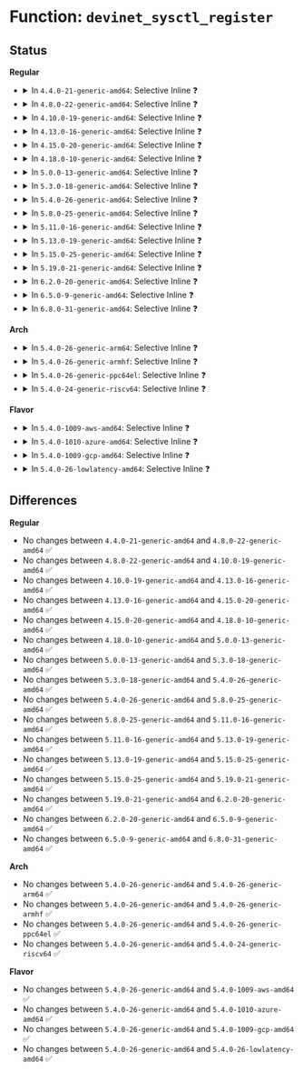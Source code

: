 # Function: <code>devinet_sysctl_register</code>

## Status
<b>Regular</b>
<ul>
<li>
<details>
<summary>In <code>4.4.0-21-generic-amd64</code>: Selective Inline ❓</summary>

```c
int devinet_sysctl_register(struct in_device * idev)
```

```json
{
  "name": "devinet_sysctl_register",
  "collision_type": "Unique Static",
  "inline_type": "Selective",
  "funcs": [
    {
      "addr": 18446744071586775376,
      "name": "devinet_sysctl_register",
      "external": false,
      "loc": "net/ipv4/devinet.c:2242",
      "file": "net/ipv4/devinet.c",
      "inline": "not declared, inlined",
      "caller_inline": [],
      "caller_func": [
        "net/ipv4/devinet.c:inetdev_init",
        "net/ipv4/devinet.c:inetdev_event"
      ]
    }
  ],
  "symbols": [
    {
      "addr": 18446744071586775376,
      "name": "devinet_sysctl_register",
      "section": ".text",
      "bind": "STB_LOCAL",
      "size": 163
    }
  ]
}
```
</details>
</li>
<li>
<details>
<summary>In <code>4.8.0-22-generic-amd64</code>: Selective Inline ❓</summary>

```c
int devinet_sysctl_register(struct in_device * idev)
```

```json
{
  "name": "devinet_sysctl_register",
  "collision_type": "Unique Static",
  "inline_type": "Selective",
  "funcs": [
    {
      "addr": 18446744071587232128,
      "name": "devinet_sysctl_register",
      "external": false,
      "loc": "net/ipv4/devinet.c:2280",
      "file": "net/ipv4/devinet.c",
      "inline": "not declared, inlined",
      "caller_inline": [],
      "caller_func": [
        "net/ipv4/devinet.c:inetdev_event",
        "net/ipv4/devinet.c:inetdev_init"
      ]
    }
  ],
  "symbols": [
    {
      "addr": 18446744071587232128,
      "name": "devinet_sysctl_register",
      "section": ".text",
      "bind": "STB_LOCAL",
      "size": 158
    }
  ]
}
```
</details>
</li>
<li>
<details>
<summary>In <code>4.10.0-19-generic-amd64</code>: Selective Inline ❓</summary>

```c
int devinet_sysctl_register(struct in_device * idev)
```

```json
{
  "name": "devinet_sysctl_register",
  "collision_type": "Unique Static",
  "inline_type": "Selective",
  "funcs": [
    {
      "addr": 18446744071587432672,
      "name": "devinet_sysctl_register",
      "external": false,
      "loc": "net/ipv4/devinet.c:2280",
      "file": "net/ipv4/devinet.c",
      "inline": "not declared, inlined",
      "caller_inline": [],
      "caller_func": [
        "net/ipv4/devinet.c:inetdev_event",
        "net/ipv4/devinet.c:inetdev_init"
      ]
    }
  ],
  "symbols": [
    {
      "addr": 18446744071587432672,
      "name": "devinet_sysctl_register",
      "section": ".text",
      "bind": "STB_LOCAL",
      "size": 158
    }
  ]
}
```
</details>
</li>
<li>
<details>
<summary>In <code>4.13.0-16-generic-amd64</code>: Selective Inline ❓</summary>

```c
int devinet_sysctl_register(struct in_device * idev)
```

```json
{
  "name": "devinet_sysctl_register",
  "collision_type": "Unique Static",
  "inline_type": "Selective",
  "funcs": [
    {
      "addr": 18446744071587569312,
      "name": "devinet_sysctl_register",
      "external": false,
      "loc": "net/ipv4/devinet.c:2335",
      "file": "net/ipv4/devinet.c",
      "inline": "not declared, inlined",
      "caller_inline": [],
      "caller_func": [
        "net/ipv4/devinet.c:inetdev_event",
        "net/ipv4/devinet.c:inetdev_init"
      ]
    }
  ],
  "symbols": [
    {
      "addr": 18446744071587569312,
      "name": "devinet_sysctl_register",
      "section": ".text",
      "bind": "STB_LOCAL",
      "size": 158
    }
  ]
}
```
</details>
</li>
<li>
<details>
<summary>In <code>4.15.0-20-generic-amd64</code>: Selective Inline ❓</summary>

```c
int devinet_sysctl_register(struct in_device * idev)
```

```json
{
  "name": "devinet_sysctl_register",
  "collision_type": "Unique Static",
  "inline_type": "Selective",
  "funcs": [
    {
      "addr": 18446744071588093072,
      "name": "devinet_sysctl_register",
      "external": false,
      "loc": "net/ipv4/devinet.c:2344",
      "file": "net/ipv4/devinet.c",
      "inline": "not declared, inlined",
      "caller_inline": [],
      "caller_func": [
        "net/ipv4/devinet.c:inetdev_event",
        "net/ipv4/devinet.c:inetdev_init"
      ]
    }
  ],
  "symbols": [
    {
      "addr": 18446744071588093072,
      "name": "devinet_sysctl_register",
      "section": ".text",
      "bind": "STB_LOCAL",
      "size": 158
    }
  ]
}
```
</details>
</li>
<li>
<details>
<summary>In <code>4.18.0-10-generic-amd64</code>: Selective Inline ❓</summary>

```c
int devinet_sysctl_register(struct in_device * idev)
```

```json
{
  "name": "devinet_sysctl_register",
  "collision_type": "Unique Static",
  "inline_type": "Selective",
  "funcs": [
    {
      "addr": 18446744071588446608,
      "name": "devinet_sysctl_register",
      "external": false,
      "loc": "net/ipv4/devinet.c:2354",
      "file": "net/ipv4/devinet.c",
      "inline": "not declared, inlined",
      "caller_inline": [],
      "caller_func": [
        "net/ipv4/devinet.c:inetdev_event",
        "net/ipv4/devinet.c:inetdev_init"
      ]
    }
  ],
  "symbols": [
    {
      "addr": 18446744071588446608,
      "name": "devinet_sysctl_register",
      "section": ".text",
      "bind": "STB_LOCAL",
      "size": 164
    }
  ]
}
```
</details>
</li>
<li>
<details>
<summary>In <code>5.0.0-13-generic-amd64</code>: Selective Inline ❓</summary>

```c
int devinet_sysctl_register(struct in_device * idev)
```

```json
{
  "name": "devinet_sysctl_register",
  "collision_type": "Unique Static",
  "inline_type": "Selective",
  "funcs": [
    {
      "addr": 18446744071588639728,
      "name": "devinet_sysctl_register",
      "external": false,
      "loc": "net/ipv4/devinet.c:2514",
      "file": "net/ipv4/devinet.c",
      "inline": "not declared, inlined",
      "caller_inline": [],
      "caller_func": [
        "net/ipv4/devinet.c:inetdev_event",
        "net/ipv4/devinet.c:inetdev_init"
      ]
    }
  ],
  "symbols": [
    {
      "addr": 18446744071588639728,
      "name": "devinet_sysctl_register",
      "section": ".text",
      "bind": "STB_LOCAL",
      "size": 164
    }
  ]
}
```
</details>
</li>
<li>
<details>
<summary>In <code>5.3.0-18-generic-amd64</code>: Selective Inline ❓</summary>

```c
int devinet_sysctl_register(struct in_device * idev)
```

```json
{
  "name": "devinet_sysctl_register",
  "collision_type": "Unique Static",
  "inline_type": "Selective",
  "funcs": [
    {
      "addr": 18446744071589051952,
      "name": "devinet_sysctl_register",
      "external": false,
      "loc": "net/ipv4/devinet.c:2604",
      "file": "net/ipv4/devinet.c",
      "inline": "not declared, inlined",
      "caller_inline": [],
      "caller_func": [
        "net/ipv4/devinet.c:inetdev_event",
        "net/ipv4/devinet.c:inetdev_init"
      ]
    }
  ],
  "symbols": [
    {
      "addr": 18446744071589051952,
      "name": "devinet_sysctl_register",
      "section": ".text",
      "bind": "STB_LOCAL",
      "size": 130
    }
  ]
}
```
</details>
</li>
<li>
<details>
<summary>In <code>5.4.0-26-generic-amd64</code>: Selective Inline ❓</summary>

```c
int devinet_sysctl_register(struct in_device * idev)
```

```json
{
  "name": "devinet_sysctl_register",
  "collision_type": "Unique Static",
  "inline_type": "Selective",
  "funcs": [
    {
      "addr": 18446744071589276464,
      "name": "devinet_sysctl_register",
      "external": false,
      "loc": "net/ipv4/devinet.c:2599",
      "file": "net/ipv4/devinet.c",
      "inline": "not declared, inlined",
      "caller_inline": [],
      "caller_func": [
        "net/ipv4/devinet.c:inetdev_event",
        "net/ipv4/devinet.c:inetdev_init"
      ]
    }
  ],
  "symbols": [
    {
      "addr": 18446744071589276464,
      "name": "devinet_sysctl_register",
      "section": ".text",
      "bind": "STB_LOCAL",
      "size": 130
    }
  ]
}
```
</details>
</li>
<li>
<details>
<summary>In <code>5.8.0-25-generic-amd64</code>: Selective Inline ❓</summary>

```c
int devinet_sysctl_register(struct in_device * idev)
```

```json
{
  "name": "devinet_sysctl_register",
  "collision_type": "Unique Static",
  "inline_type": "Selective",
  "funcs": [
    {
      "addr": 18446744071590251536,
      "name": "devinet_sysctl_register",
      "external": false,
      "loc": "net/ipv4/devinet.c:2602",
      "file": "net/ipv4/devinet.c",
      "inline": "not declared, inlined",
      "caller_inline": [],
      "caller_func": [
        "net/ipv4/devinet.c:inetdev_event",
        "net/ipv4/devinet.c:inetdev_init"
      ]
    }
  ],
  "symbols": [
    {
      "addr": 18446744071590251536,
      "name": "devinet_sysctl_register",
      "section": ".text",
      "bind": "STB_LOCAL",
      "size": 162
    }
  ]
}
```
</details>
</li>
<li>
<details>
<summary>In <code>5.11.0-16-generic-amd64</code>: Selective Inline ❓</summary>

```c
int devinet_sysctl_register(struct in_device * idev)
```

```json
{
  "name": "devinet_sysctl_register",
  "collision_type": "Unique Static",
  "inline_type": "Selective",
  "funcs": [
    {
      "addr": 18446744071590304400,
      "name": "devinet_sysctl_register",
      "external": false,
      "loc": "net/ipv4/devinet.c:2601",
      "file": "net/ipv4/devinet.c",
      "inline": "not declared, inlined",
      "caller_inline": [],
      "caller_func": [
        "net/ipv4/devinet.c:inetdev_event",
        "net/ipv4/devinet.c:inetdev_init"
      ]
    }
  ],
  "symbols": [
    {
      "addr": 18446744071590304400,
      "name": "devinet_sysctl_register",
      "section": ".text",
      "bind": "STB_LOCAL",
      "size": 162
    }
  ]
}
```
</details>
</li>
<li>
<details>
<summary>In <code>5.13.0-19-generic-amd64</code>: Selective Inline ❓</summary>

```c
int devinet_sysctl_register(struct in_device * idev)
```

```json
{
  "name": "devinet_sysctl_register",
  "collision_type": "Unique Static",
  "inline_type": "Selective",
  "funcs": [
    {
      "addr": 18446744071590220400,
      "name": "devinet_sysctl_register",
      "external": false,
      "loc": "net/ipv4/devinet.c:2602",
      "file": "net/ipv4/devinet.c",
      "inline": "not declared, inlined",
      "caller_inline": [],
      "caller_func": [
        "net/ipv4/devinet.c:inetdev_event",
        "net/ipv4/devinet.c:inetdev_init"
      ]
    }
  ],
  "symbols": [
    {
      "addr": 18446744071590220400,
      "name": "devinet_sysctl_register",
      "section": ".text",
      "bind": "STB_LOCAL",
      "size": 155
    }
  ]
}
```
</details>
</li>
<li>
<details>
<summary>In <code>5.15.0-25-generic-amd64</code>: Selective Inline ❓</summary>

```c
int devinet_sysctl_register(struct in_device * idev)
```

```json
{
  "name": "devinet_sysctl_register",
  "collision_type": "Unique Static",
  "inline_type": "Selective",
  "funcs": [
    {
      "addr": 18446744071591002832,
      "name": "devinet_sysctl_register",
      "external": false,
      "loc": "net/ipv4/devinet.c:2607",
      "file": "net/ipv4/devinet.c",
      "inline": "not declared, inlined",
      "caller_inline": [],
      "caller_func": [
        "net/ipv4/devinet.c:inetdev_event",
        "net/ipv4/devinet.c:inetdev_init"
      ]
    }
  ],
  "symbols": [
    {
      "addr": 18446744071591002832,
      "name": "devinet_sysctl_register",
      "section": ".text",
      "bind": "STB_LOCAL",
      "size": 155
    }
  ]
}
```
</details>
</li>
<li>
<details>
<summary>In <code>5.19.0-21-generic-amd64</code>: Selective Inline ❓</summary>

```c
int devinet_sysctl_register(struct in_device * idev)
```

```json
{
  "name": "devinet_sysctl_register",
  "collision_type": "Unique Static",
  "inline_type": "Selective",
  "funcs": [
    {
      "addr": 18446744071592648960,
      "name": "devinet_sysctl_register",
      "external": false,
      "loc": "net/ipv4/devinet.c:2616",
      "file": "net/ipv4/devinet.c",
      "inline": "not declared, inlined",
      "caller_inline": [],
      "caller_func": [
        "net/ipv4/devinet.c:inetdev_event",
        "net/ipv4/devinet.c:inetdev_init"
      ]
    }
  ],
  "symbols": [
    {
      "addr": 18446744071592648960,
      "name": "devinet_sysctl_register",
      "section": ".text",
      "bind": "STB_LOCAL",
      "size": 178
    }
  ]
}
```
</details>
</li>
<li>
<details>
<summary>In <code>6.2.0-20-generic-amd64</code>: Selective Inline ❓</summary>

```c
int devinet_sysctl_register(struct in_device * idev)
```

```json
{
  "name": "devinet_sysctl_register",
  "collision_type": "Unique Static",
  "inline_type": "Selective",
  "funcs": [
    {
      "addr": 18446744071594515424,
      "name": "devinet_sysctl_register",
      "external": false,
      "loc": "net/ipv4/devinet.c:2617",
      "file": "net/ipv4/devinet.c",
      "inline": "not declared, inlined",
      "caller_inline": [],
      "caller_func": [
        "net/ipv4/devinet.c:inetdev_event",
        "net/ipv4/devinet.c:inetdev_init"
      ]
    }
  ],
  "symbols": [
    {
      "addr": 18446744071594515424,
      "name": "devinet_sysctl_register",
      "section": ".text",
      "bind": "STB_LOCAL",
      "size": 178
    }
  ]
}
```
</details>
</li>
<li>
<details>
<summary>In <code>6.5.0-9-generic-amd64</code>: Selective Inline ❓</summary>

```c
int devinet_sysctl_register(struct in_device * idev)
```

```json
{
  "name": "devinet_sysctl_register",
  "collision_type": "Unique Static",
  "inline_type": "Selective",
  "funcs": [
    {
      "addr": 18446744071594907344,
      "name": "devinet_sysctl_register",
      "external": false,
      "loc": "net/ipv4/devinet.c:2620",
      "file": "net/ipv4/devinet.c",
      "inline": "not declared, inlined",
      "caller_inline": [],
      "caller_func": [
        "net/ipv4/devinet.c:inetdev_event",
        "net/ipv4/devinet.c:inetdev_init"
      ]
    }
  ],
  "symbols": [
    {
      "addr": 18446744071594907344,
      "name": "devinet_sysctl_register",
      "section": ".text",
      "bind": "STB_LOCAL",
      "size": 178
    }
  ]
}
```
</details>
</li>
<li>
<details>
<summary>In <code>6.8.0-31-generic-amd64</code>: Selective Inline ❓</summary>

```c
int devinet_sysctl_register(struct in_device * idev)
```

```json
{
  "name": "devinet_sysctl_register",
  "collision_type": "Unique Static",
  "inline_type": "Selective",
  "funcs": [
    {
      "addr": 18446744071595718992,
      "name": "devinet_sysctl_register",
      "external": false,
      "loc": "net/ipv4/devinet.c:2650",
      "file": "net/ipv4/devinet.c",
      "inline": "not declared, inlined",
      "caller_inline": [],
      "caller_func": [
        "net/ipv4/devinet.c:inetdev_event",
        "net/ipv4/devinet.c:inetdev_init"
      ]
    }
  ],
  "symbols": [
    {
      "addr": 18446744071595718992,
      "name": "devinet_sysctl_register",
      "section": ".text",
      "bind": "STB_LOCAL",
      "size": 198
    }
  ]
}
```
</details>
</li>
</ul>
<b>Arch</b>
<ul>
<li>
<details>
<summary>In <code>5.4.0-26-generic-arm64</code>: Selective Inline ❓</summary>

```c
int devinet_sysctl_register(struct in_device * idev)
```

```json
{
  "name": "devinet_sysctl_register",
  "collision_type": "Unique Static",
  "inline_type": "Selective",
  "funcs": [
    {
      "addr": 18446603336502906400,
      "name": "devinet_sysctl_register",
      "external": false,
      "loc": "net/ipv4/devinet.c:2599",
      "file": "net/ipv4/devinet.c",
      "inline": "not declared, inlined",
      "caller_inline": [],
      "caller_func": [
        "net/ipv4/devinet.c:inetdev_event",
        "net/ipv4/devinet.c:inetdev_init"
      ]
    }
  ],
  "symbols": [
    {
      "addr": 18446603336502906400,
      "name": "devinet_sysctl_register",
      "section": ".text",
      "bind": "STB_LOCAL",
      "size": 168
    }
  ]
}
```
</details>
</li>
<li>
<details>
<summary>In <code>5.4.0-26-generic-armhf</code>: Selective Inline ❓</summary>

```c
int devinet_sysctl_register(struct in_device * idev)
```

```json
{
  "name": "devinet_sysctl_register",
  "collision_type": "Unique Static",
  "inline_type": "Selective",
  "funcs": [
    {
      "addr": 3235599776,
      "name": "devinet_sysctl_register",
      "external": false,
      "loc": "net/ipv4/devinet.c:2599",
      "file": "net/ipv4/devinet.c",
      "inline": "not declared, inlined",
      "caller_inline": [],
      "caller_func": [
        "net/ipv4/devinet.c:inetdev_event",
        "net/ipv4/devinet.c:inetdev_init"
      ]
    }
  ],
  "symbols": [
    {
      "addr": 3235599776,
      "name": "devinet_sysctl_register",
      "section": ".text",
      "bind": "STB_LOCAL",
      "size": 184
    }
  ]
}
```
</details>
</li>
<li>
<details>
<summary>In <code>5.4.0-26-generic-ppc64el</code>: Selective Inline ❓</summary>

```c
int devinet_sysctl_register(struct in_device * idev)
```

```json
{
  "name": "devinet_sysctl_register",
  "collision_type": "Unique Static",
  "inline_type": "Selective",
  "funcs": [
    {
      "addr": 13835058055296573344,
      "name": "devinet_sysctl_register",
      "external": false,
      "loc": "net/ipv4/devinet.c:2599",
      "file": "net/ipv4/devinet.c",
      "inline": "not declared, inlined",
      "caller_inline": [],
      "caller_func": [
        "net/ipv4/devinet.c:inetdev_event",
        "net/ipv4/devinet.c:inetdev_init"
      ]
    }
  ],
  "symbols": [
    {
      "addr": 13835058055296573344,
      "name": "devinet_sysctl_register",
      "section": ".text",
      "bind": "STB_LOCAL",
      "size": 260
    }
  ]
}
```
</details>
</li>
<li>
<details>
<summary>In <code>5.4.0-24-generic-riscv64</code>: Selective Inline ❓</summary>

```c
int devinet_sysctl_register(struct in_device * idev)
```

```json
{
  "name": "devinet_sysctl_register",
  "collision_type": "Unique Static",
  "inline_type": "Selective",
  "funcs": [
    {
      "addr": 18446743936279001882,
      "name": "devinet_sysctl_register",
      "external": false,
      "loc": "net/ipv4/devinet.c:2599",
      "file": "net/ipv4/devinet.c",
      "inline": "not declared, inlined",
      "caller_inline": [],
      "caller_func": [
        "net/ipv4/devinet.c:inetdev_event",
        "net/ipv4/devinet.c:inetdev_init"
      ]
    }
  ],
  "symbols": [
    {
      "addr": 18446743936279001882,
      "name": "devinet_sysctl_register",
      "section": ".text",
      "bind": "STB_LOCAL",
      "size": 176
    }
  ]
}
```
</details>
</li>
</ul>
<b>Flavor</b>
<ul>
<li>
<details>
<summary>In <code>5.4.0-1009-aws-amd64</code>: Selective Inline ❓</summary>

```c
int devinet_sysctl_register(struct in_device * idev)
```

```json
{
  "name": "devinet_sysctl_register",
  "collision_type": "Unique Static",
  "inline_type": "Selective",
  "funcs": [
    {
      "addr": 18446744071588882640,
      "name": "devinet_sysctl_register",
      "external": false,
      "loc": "net/ipv4/devinet.c:2599",
      "file": "net/ipv4/devinet.c",
      "inline": "not declared, inlined",
      "caller_inline": [],
      "caller_func": [
        "net/ipv4/devinet.c:inetdev_event",
        "net/ipv4/devinet.c:inetdev_init"
      ]
    }
  ],
  "symbols": [
    {
      "addr": 18446744071588882640,
      "name": "devinet_sysctl_register",
      "section": ".text",
      "bind": "STB_LOCAL",
      "size": 130
    }
  ]
}
```
</details>
</li>
<li>
<details>
<summary>In <code>5.4.0-1010-azure-amd64</code>: Selective Inline ❓</summary>

```c
int devinet_sysctl_register(struct in_device * idev)
```

```json
{
  "name": "devinet_sysctl_register",
  "collision_type": "Unique Static",
  "inline_type": "Selective",
  "funcs": [
    {
      "addr": 18446744071588594576,
      "name": "devinet_sysctl_register",
      "external": false,
      "loc": "net/ipv4/devinet.c:2599",
      "file": "net/ipv4/devinet.c",
      "inline": "not declared, inlined",
      "caller_inline": [],
      "caller_func": [
        "net/ipv4/devinet.c:inetdev_event",
        "net/ipv4/devinet.c:inetdev_init"
      ]
    }
  ],
  "symbols": [
    {
      "addr": 18446744071588594576,
      "name": "devinet_sysctl_register",
      "section": ".text",
      "bind": "STB_LOCAL",
      "size": 130
    }
  ]
}
```
</details>
</li>
<li>
<details>
<summary>In <code>5.4.0-1009-gcp-amd64</code>: Selective Inline ❓</summary>

```c
int devinet_sysctl_register(struct in_device * idev)
```

```json
{
  "name": "devinet_sysctl_register",
  "collision_type": "Unique Static",
  "inline_type": "Selective",
  "funcs": [
    {
      "addr": 18446744071589319024,
      "name": "devinet_sysctl_register",
      "external": false,
      "loc": "net/ipv4/devinet.c:2599",
      "file": "net/ipv4/devinet.c",
      "inline": "not declared, inlined",
      "caller_inline": [],
      "caller_func": [
        "net/ipv4/devinet.c:inetdev_event",
        "net/ipv4/devinet.c:inetdev_init"
      ]
    }
  ],
  "symbols": [
    {
      "addr": 18446744071589319024,
      "name": "devinet_sysctl_register",
      "section": ".text",
      "bind": "STB_LOCAL",
      "size": 130
    }
  ]
}
```
</details>
</li>
<li>
<details>
<summary>In <code>5.4.0-26-lowlatency-amd64</code>: Selective Inline ❓</summary>

```c
int devinet_sysctl_register(struct in_device * idev)
```

```json
{
  "name": "devinet_sysctl_register",
  "collision_type": "Unique Static",
  "inline_type": "Selective",
  "funcs": [
    {
      "addr": 18446744071589360896,
      "name": "devinet_sysctl_register",
      "external": false,
      "loc": "net/ipv4/devinet.c:2599",
      "file": "net/ipv4/devinet.c",
      "inline": "not declared, inlined",
      "caller_inline": [],
      "caller_func": [
        "net/ipv4/devinet.c:inetdev_event",
        "net/ipv4/devinet.c:inetdev_init"
      ]
    }
  ],
  "symbols": [
    {
      "addr": 18446744071589360896,
      "name": "devinet_sysctl_register",
      "section": ".text",
      "bind": "STB_LOCAL",
      "size": 130
    }
  ]
}
```
</details>
</li>
</ul>

## Differences
<b>Regular</b>
<ul>
<li>
No changes between <code>4.4.0-21-generic-amd64</code> and <code>4.8.0-22-generic-amd64</code> ✅
</li>
<li>
No changes between <code>4.8.0-22-generic-amd64</code> and <code>4.10.0-19-generic-amd64</code> ✅
</li>
<li>
No changes between <code>4.10.0-19-generic-amd64</code> and <code>4.13.0-16-generic-amd64</code> ✅
</li>
<li>
No changes between <code>4.13.0-16-generic-amd64</code> and <code>4.15.0-20-generic-amd64</code> ✅
</li>
<li>
No changes between <code>4.15.0-20-generic-amd64</code> and <code>4.18.0-10-generic-amd64</code> ✅
</li>
<li>
No changes between <code>4.18.0-10-generic-amd64</code> and <code>5.0.0-13-generic-amd64</code> ✅
</li>
<li>
No changes between <code>5.0.0-13-generic-amd64</code> and <code>5.3.0-18-generic-amd64</code> ✅
</li>
<li>
No changes between <code>5.3.0-18-generic-amd64</code> and <code>5.4.0-26-generic-amd64</code> ✅
</li>
<li>
No changes between <code>5.4.0-26-generic-amd64</code> and <code>5.8.0-25-generic-amd64</code> ✅
</li>
<li>
No changes between <code>5.8.0-25-generic-amd64</code> and <code>5.11.0-16-generic-amd64</code> ✅
</li>
<li>
No changes between <code>5.11.0-16-generic-amd64</code> and <code>5.13.0-19-generic-amd64</code> ✅
</li>
<li>
No changes between <code>5.13.0-19-generic-amd64</code> and <code>5.15.0-25-generic-amd64</code> ✅
</li>
<li>
No changes between <code>5.15.0-25-generic-amd64</code> and <code>5.19.0-21-generic-amd64</code> ✅
</li>
<li>
No changes between <code>5.19.0-21-generic-amd64</code> and <code>6.2.0-20-generic-amd64</code> ✅
</li>
<li>
No changes between <code>6.2.0-20-generic-amd64</code> and <code>6.5.0-9-generic-amd64</code> ✅
</li>
<li>
No changes between <code>6.5.0-9-generic-amd64</code> and <code>6.8.0-31-generic-amd64</code> ✅
</li>
</ul>
<b>Arch</b>
<ul>
<li>
No changes between <code>5.4.0-26-generic-amd64</code> and <code>5.4.0-26-generic-arm64</code> ✅
</li>
<li>
No changes between <code>5.4.0-26-generic-amd64</code> and <code>5.4.0-26-generic-armhf</code> ✅
</li>
<li>
No changes between <code>5.4.0-26-generic-amd64</code> and <code>5.4.0-26-generic-ppc64el</code> ✅
</li>
<li>
No changes between <code>5.4.0-26-generic-amd64</code> and <code>5.4.0-24-generic-riscv64</code> ✅
</li>
</ul>
<b>Flavor</b>
<ul>
<li>
No changes between <code>5.4.0-26-generic-amd64</code> and <code>5.4.0-1009-aws-amd64</code> ✅
</li>
<li>
No changes between <code>5.4.0-26-generic-amd64</code> and <code>5.4.0-1010-azure-amd64</code> ✅
</li>
<li>
No changes between <code>5.4.0-26-generic-amd64</code> and <code>5.4.0-1009-gcp-amd64</code> ✅
</li>
<li>
No changes between <code>5.4.0-26-generic-amd64</code> and <code>5.4.0-26-lowlatency-amd64</code> ✅
</li>
</ul>
